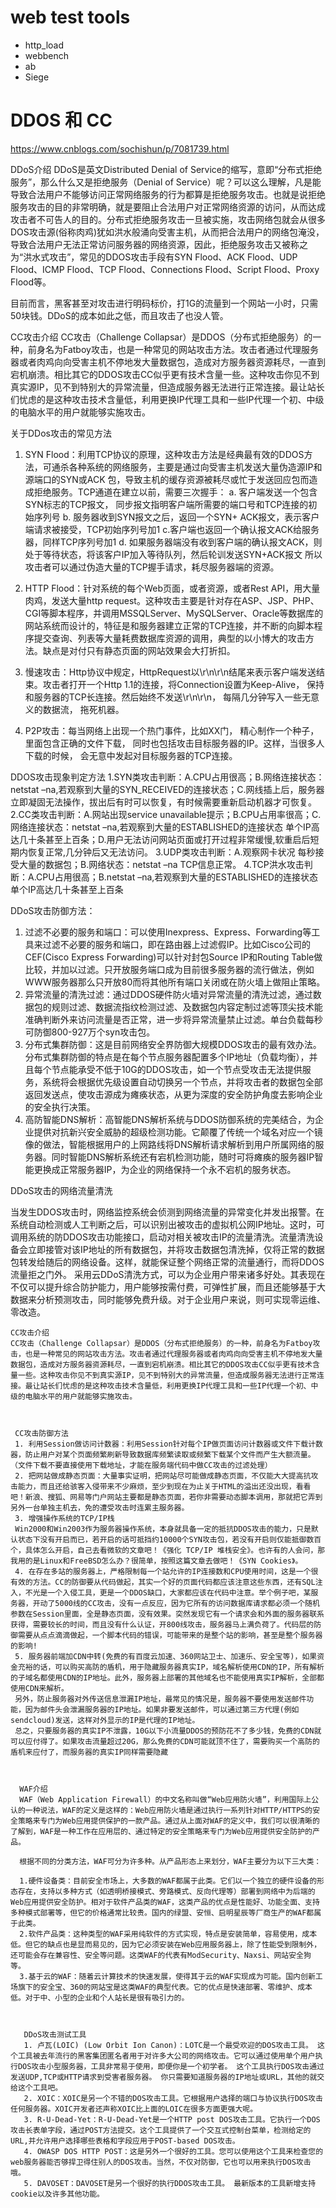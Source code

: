 # web test tools

* http_load
* webbench
* ab
* Siege


# DDOS 和 CC

https://www.cnblogs.com/sochishun/p/7081739.html

DDoS介绍
DDoS是英文Distributed Denial of Service的缩写，意即“分布式拒绝服务”，那么什么又是拒绝服务（Denial of Service）呢？可以这么理解，凡是能导致合法用户不能够访问正常网络服务的行为都算是拒绝服务攻击。也就是说拒绝服务攻击的目的非常明确，就是要阻止合法用户对正常网络资源的访问，从而达成攻击者不可告人的目的。分布式拒绝服务攻击一旦被实施，攻击网络包就会从很多DOS攻击源(俗称肉鸡)犹如洪水般涌向受害主机，从而把合法用户的网络包淹没，导致合法用户无法正常访问服务器的网络资源，因此，拒绝服务攻击又被称之为“洪水式攻击”，常见的DDOS攻击手段有SYN Flood、ACK Flood、UDP Flood、ICMP Flood、TCP Flood、Connections Flood、Script Flood、Proxy Flood等。

目前而言，黑客甚至对攻击进行明码标价，打1G的流量到一个网站一小时，只需50块钱。DDoS的成本如此之低，而且攻击了也没人管。

CC攻击介绍
CC攻击（Challenge Collapsar）是DDOS（分布式拒绝服务）的一种，前身名为Fatboy攻击，也是一种常见的网站攻击方法。攻击者通过代理服务器或者肉鸡向向受害主机不停地发大量数据包，造成对方服务器资源耗尽，一直到宕机崩溃。相比其它的DDOS攻击CC似乎更有技术含量一些。这种攻击你见不到真实源IP，见不到特别大的异常流量，但造成服务器无法进行正常连接。最让站长们忧虑的是这种攻击技术含量低，利用更换IP代理工具和一些IP代理一个初、中级的电脑水平的用户就能够实施攻击。

关于DDos攻击的常见方法
1. SYN Flood：利用TCP协议的原理，这种攻击方法是经典最有效的DDOS方法，可通杀各种系统的网络服务，主要是通过向受害主机发送大量伪造源IP和源端口的SYN或ACK 包，导致主机的缓存资源被耗尽或忙于发送回应包而造成拒绝服务。TCP通道在建立以前，需要三次握手：
a. 客户端发送一个包含SYN标志的TCP报文， 同步报文指明客户端所需要的端口号和TCP连接的初始序列号
b. 服务器收到SYN报文之后，返回一个SYN+ ACK报文，表示客户端请求被接受，TCP初始序列号加1
c.客户端也返回一个确认报文ACK给服务器，同样TCP序列号加1
d. 如果服务器端没有收到客户端的确认报文ACK，则处于等待状态，将该客户IP加入等待队列，然后轮训发送SYN+ACK报文
所以攻击者可以通过伪造大量的TCP握手请求，耗尽服务器端的资源。

2. HTTP Flood：针对系统的每个Web页面，或者资源，或者Rest API，用大量肉鸡，发送大量http request。这种攻击主要是针对存在ASP、JSP、PHP、CGI等脚本程序，并调用MSSQLServer、MySQLServer、Oracle等数据库的网站系统而设计的，特征是和服务器建立正常的TCP连接，并不断的向脚本程序提交查询、列表等大量耗费数据库资源的调用，典型的以小博大的攻击方法。缺点是对付只有静态页面的网站效果会大打折扣。

3. 慢速攻击：Http协议中规定，HttpRequest以\r\n\r\n结尾来表示客户端发送结束。攻击者打开一个Http 1.1的连接，将Connection设置为Keep-Alive， 保持和服务器的TCP长连接。然后始终不发送\r\n\r\n， 每隔几分钟写入一些无意义的数据流， 拖死机器。

4. P2P攻击：每当网络上出现一个热门事件，比如XX门， 精心制作一个种子， 里面包含正确的文件下载， 同时也包括攻击目标服务器的IP。这样，当很多人下载的时候， 会无意中发起对目标服务器的TCP连接。

 

 DDOS攻击现象判定方法
 1.SYN类攻击判断：A.CPU占用很高；B.网络连接状态：netstat –na,若观察到大量的SYN_RECEIVED的连接状态；C.网线插上后，服务器立即凝固无法操作，拔出后有时可以恢复，有时候需要重新启动机器才可恢复。
 2.CC类攻击判断：A.网站出现service unavailable提示；B.CPU占用率很高；C.网络连接状态：netstat –na,若观察到大量的ESTABLISHED的连接状态 单个IP高达几十条甚至上百条；D.用户无法访问网站页面或打开过程非常缓慢,软重启后短期内恢复正常,几分钟后又无法访问。
 3.UDP类攻击判断：A.观察网卡状况 每秒接受大量的数据包；B.网络状态：netstat –na TCP信息正常。
 4.TCP洪水攻击判断：A.CPU占用很高；B.netstat –na,若观察到大量的ESTABLISHED的连接状态 单个IP高达几十条甚至上百条

  

  DDoS攻击防御方法：
  1. 过滤不必要的服务和端口：可以使用Inexpress、Express、Forwarding等工具来过滤不必要的服务和端口，即在路由器上过滤假IP。比如Cisco公司的CEF(Cisco Express Forwarding)可以针对封包Source IP和Routing Table做比较，并加以过滤。只开放服务端口成为目前很多服务器的流行做法，例如WWW服务器那么只开放80而将其他所有端口关闭或在防火墙上做阻止策略。
  2. 异常流量的清洗过滤：通过DDOS硬件防火墙对异常流量的清洗过滤，通过数据包的规则过滤、数据流指纹检测过滤、及数据包内容定制过滤等顶尖技术能准确判断外来访问流量是否正常，进一步将异常流量禁止过滤。单台负载每秒可防御800-927万个syn攻击包。
  3. 分布式集群防御：这是目前网络安全界防御大规模DDOS攻击的最有效办法。分布式集群防御的特点是在每个节点服务器配置多个IP地址（负载均衡），并且每个节点能承受不低于10G的DDOS攻击，如一个节点受攻击无法提供服务，系统将会根据优先级设置自动切换另一个节点，并将攻击者的数据包全部返回发送点，使攻击源成为瘫痪状态，从更为深度的安全防护角度去影响企业的安全执行决策。
  4. 高防智能DNS解析：高智能DNS解析系统与DDOS防御系统的完美结合，为企业提供对抗新兴安全威胁的超级检测功能。它颠覆了传统一个域名对应一个镜像的做法，智能根据用户的上网路线将DNS解析请求解析到用户所属网络的服务器。同时智能DNS解析系统还有宕机检测功能，随时可将瘫痪的服务器IP智能更换成正常服务器IP，为企业的网络保持一个永不宕机的服务状态。

  DDoS攻击的网络流量清洗

  当发生DDOS攻击时，网络监控系统会侦测到网络流量的异常变化并发出报警。在系统自动检测或人工判断之后，可以识别出被攻击的虚拟机公网IP地址。这时，可调用系统的防DDOS攻击功能接口，启动对相关被攻击IP的流量清洗。流量清洗设备会立即接管对该IP地址的所有数据包，并将攻击数据包清洗掉，仅将正常的数据包转发给随后的网络设备。这样，就能保证整个网络正常的流量通行，而将DDOS流量拒之门外。
  采用云DDoS清洗方式，可以为企业用户带来诸多好处。其表现在不仅可以提升综合防护能力，用户能够按需付费，可弹性扩展，而且还能够基于大数据来分析预测攻击，同时能够免费升级。对于企业用户来说，则可实现零运维、零改造。

   

    

    CC攻击介绍
    CC攻击（Challenge Collapsar）是DDOS（分布式拒绝服务）的一种，前身名为Fatboy攻击，也是一种常见的网站攻击方法。攻击者通过代理服务器或者肉鸡向向受害主机不停地发大量数据包，造成对方服务器资源耗尽，一直到宕机崩溃。相比其它的DDOS攻击CC似乎更有技术含量一些。这种攻击你见不到真实源IP，见不到特别大的异常流量，但造成服务器无法进行正常连接。最让站长们忧虑的是这种攻击技术含量低，利用更换IP代理工具和一些IP代理一个初、中级的电脑水平的用户就能够实施攻击。

     

     CC攻击防御方法
     1. 利用Session做访问计数器：利用Session针对每个IP做页面访问计数器或文件下载计数器，防止用户对某个页面频繁刷新导致数据库频繁读取或频繁下载某个文件而产生大额流量。（文件下载不要直接使用下载地址，才能在服务端代码中做CC攻击的过滤处理）
     2. 把网站做成静态页面：大量事实证明，把网站尽可能做成静态页面，不仅能大大提高抗攻击能力，而且还给骇客入侵带来不少麻烦，至少到现在为止关于HTML的溢出还没出现，看看吧！新浪、搜狐、网易等门户网站主要都是静态页面，若你非需要动态脚本调用，那就把它弄到另外一台单独主机去，免的遭受攻击时连累主服务器。
     3. 增强操作系统的TCP/IP栈
     Win2000和Win2003作为服务器操作系统，本身就具备一定的抵抗DDOS攻击的能力，只是默认状态下没有开启而已，若开启的话可抵挡约10000个SYN攻击包，若没有开启则仅能抵御数百个，具体怎么开启，自己去看微软的文章吧！《强化 TCP/IP 堆栈安全》。也许有的人会问，那我用的是Linux和FreeBSD怎么办？很简单，按照这篇文章去做吧！《SYN Cookies》。
     4. 在存在多站的服务器上，严格限制每一个站允许的IP连接数和CPU使用时间，这是一个很有效的方法。CC的防御要从代码做起，其实一个好的页面代码都应该注意这些东西，还有SQL注入，不光是一个入侵工具，更是一个DDOS缺口，大家都应该在代码中注意。举个例子吧，某服务器，开动了5000线的CC攻击，没有一点反应，因为它所有的访问数据库请求都必须一个随机参数在Session里面，全是静态页面，没有效果。突然发现它有一个请求会和外面的服务器联系获得，需要较长的时间，而且没有什么认证，开800线攻击，服务器马上满负荷了。代码层的防御需要从点点滴滴做起，一个脚本代码的错误，可能带来的是整个站的影响，甚至是整个服务器的影响!
     5. 服务器前端加CDN中转(免费的有百度云加速、360网站卫士、加速乐、安全宝等)，如果资金充裕的话，可以购买高防的盾机，用于隐藏服务器真实IP，域名解析使用CDN的IP，所有解析的子域名都使用CDN的IP地址。此外，服务器上部署的其他域名也不能使用真实IP解析，全部都使用CDN来解析。 
     另外，防止服务器对外传送信息泄漏IP地址，最常见的情况是，服务器不要使用发送邮件功能，因为邮件头会泄漏服务器的IP地址。如果非要发送邮件，可以通过第三方代理(例如sendcloud)发送，这样对外显示的IP是代理的IP地址。 
     总之，只要服务器的真实IP不泄露，10G以下小流量DDOS的预防花不了多少钱，免费的CDN就可以应付得了。如果攻击流量超过20G，那么免费的CDN可能就顶不住了，需要购买一个高防的盾机来应付了，而服务器的真实IP同样需要隐藏

      

      WAF介绍
      WAF（Web Application Firewall）的中文名称叫做“Web应用防火墙”，利用国际上公认的一种说法，WAF的定义是这样的：Web应用防火墙是通过执行一系列针对HTTP/HTTPS的安全策略来专门为Web应用提供保护的一款产品。通过从上面对WAF的定义中，我们可以很清晰的了解到，WAF是一种工作在应用层的、通过特定的安全策略来专门为Web应用提供安全防护的产品。

      根据不同的分类方法，WAF可分为许多种。从产品形态上来划分，WAF主要分为以下三大类：

      1.硬件设备类：目前安全市场上，大多数的WAF都属于此类。它们以一个独立的硬件设备的形态存在，支持以多种方式（如透明桥接模式、旁路模式、反向代理等）部署到网络中为后端的Web应用提供安全防护。相对于软件产品类的WAF，这类产品的优点是性能好、功能全面、支持多种模式部署等，但它的价格通常比较贵。国内的绿盟、安恒、启明星辰等厂商生产的WAF都属于此类。
      2.软件产品类：这种类型的WAF采用纯软件的方式实现，特点是安装简单，容易使用，成本低。但它的缺点也是显而易见的，因为它必须安装在Web应用服务器上，除了性能受到限制外，还可能会存在兼容性、安全等问题。这类WAF的代表有ModSecurity、Naxsi、网站安全狗等。
      3.基于云的WAF：随着云计算技术的快速发展，使得其于云的WAF实现成为可能。国内创新工场旗下的安全宝、360的网站宝是这类WAF的典型代表。它的优点是快速部署、零维护、成本低。对于中、小型的企业和个人站长是很有吸引力的。

       

       DDoS攻击测试工具
       1. 卢瓦(LOIC) (Low Orbit Ion Canon)：LOTC是一个最受欢迎的DOS攻击工具。 这个工具被去年流行的黑客集团匿名者用于对许多大公司的网络攻击。它可以通过使用单个用户执行DOS攻击小型服务器，工具非常易于使用，即便你是一个初学者。 这个工具执行DOS攻击通过发送UDP,TCP或HTTP请求到受害者服务器。 你只需要知道服务器的IP地址或URL，其他的就交给这个工具吧。
       2. XOIC：XOIC是另一个不错的DOS攻击工具。它根据用户选择的端口与协议执行DOS攻击任何服务器。XOIC开发者还声称XOIC比上面的LOIC在很多方面更强大呢。
       3. R-U-Dead-Yet：R-U-Dead-Yet是一个HTTP post DOS攻击工具。它执行一个DOS攻击长表单字段，通过POST方法提交。这个工具提供了一个交互式控制台菜单，检测给定的URL,并允许用户选择哪些表格和字段应用于POST-based DOS攻击。
       4. OWASP DOS HTTP POST：这是另外一个很好的工具。您可以使用这个工具来检查您的web服务器能否够捍卫得住别人的DOS攻击。当然，不仅对防御，它也可以用来执行DOS攻击哦。
       5. DAVOSET：DAVOSET是另一个很好的执行DDOS攻击工具。 最新版本的工具新增支持cookie以及许多其他功能。
